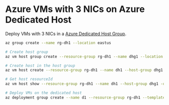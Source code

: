 # Azure VMs with 3 NICs on Azure Dedicated Host

Deploy VMs with 3 NICs in a [Azure Dedicated Host Group](https://learn.microsoft.com/azure/virtual-machines/dedicated-hosts).

```bash
az group create --name rg-dh1 --location eastus

# Create host group
az vm host group create --resource-group rg-dh1 --name dhg1 --location eastus --automatic-placement true --platform-fault-domain-count 2

# Create host in the host group
az vm host create --resource-group rg-dh1 --name dh1 --host-group dhg1 --sku Lsv3-Type1 --auto-replace false --location eastus --platform-fault-domain 0

# Get host resourceId
az vm host show --resource-group rg-dh1 --name dh1 --host-group dhg1 -o tsv --query "id"

# Deploy VMs on the dedicated host
az deployment group create --name d1 --resource-group rg-dh1 --template-file main.bicep --parameter hostId=/subscriptions/c9c8ae57-acdb-48a9-99f8-d57704f18dee/resourceGroups/rg-dh1/providers/Microsoft.Compute/hostGroups/dhg1/hosts/dh1 vmSize=Standard_L8s_v3 instanceCount=6 authenticationType=password diskSize=80 name=dhv1 -o json --query "properties.outputs"
```
